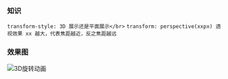 ### 知识

`transform-style: 3D 展示还是平面展示</br>`
`transform: perspective(xxpx) 透视效果 xx 越大，代表焦距越近，反之焦距越远`

### 效果图

![3D旋转动画](https://cdn.jsdelivr.net/gh/Torn1996/blog-image@main/img/3D旋转动画.gif)
